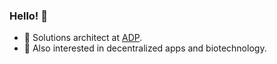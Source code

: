 ### Hello! 👋

- 🔭 Solutions architect at <a href="https://www.fr.adp.com">ADP</a>.<br>
- 🌱 Also interested in decentralized apps and biotechnology.

<!--
**guertsen/guertsen** is a ✨ _special_ ✨ repository because its `README.md` (this file) appears on your GitHub profile.

Here are some ideas to get you started:

- 🔭 I’m currently working on ...
- 🌱 I’m currently learning ...
- 👯 I’m looking to collaborate on ...
- 🤔 I’m looking for help with ...
- 💬 Ask me about ...
- 📫 How to reach me: ...
- 😄 Pronouns: ...
- ⚡ Fun fact: ...
-->
